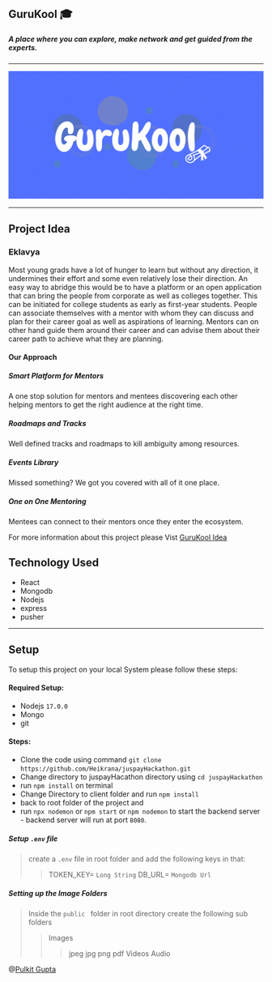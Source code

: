 ## GuruKool 🎓

##### A place where you can explore, make network and get guided from the experts.

---

<img src="./gurukool.gif"/>

---

## Project Idea

### Eklavya

Most young grads have a lot of hunger to learn but without any direction, it undermines their effort and some even relatively lose their direction. An easy way to abridge this would be to have a platform or an open application that can bring the people from corporate as well as colleges together. This can be initiated for college students as early as first-year students. People can associate themselves with a mentor with whom they can discuss and plan for their career goal as well as aspirations of learning. Mentors can on other hand guide them around their career and can advise them about their career path to achieve what they are planning.

#### Our Approach

##### Smart Platform for Mentors

A one stop solution for mentors and mentees discovering each other helping mentors to get the right audience at the right time.

##### Roadmaps and Tracks

Well defined tracks and roadmaps to kill ambiguity among resources.

##### Events Library

Missed something? We got you covered with all of it one place.

##### One on One Mentoring

Mentees can connect to their mentors once they enter the ecosystem.

For more information about this project please Vist [GuruKool Idea](https://ishaantyagi.github.io/Gurukool-Docs/)

## Technology Used

- React
- Mongodb
- Nodejs
- express
- pusher

---

## Setup

To setup this project on your local System please follow these steps:

#### Required Setup:

- Nodejs `17.0.0`
- Mongo
- git

#### Steps:

- Clone the code using command `git clone https://github.com/Heikrana/juspayHackathon.git`
- Change directory to juspayHacathon directory using `cd juspayHackathon`
- run `npm install` on terminal
- Change Directory to client folder and run `npm install`
- back to root folder of the project and
- run `npx nodemon` or `npm start` or `npm nodemon` to start the backend server - backend server will run at port `8080`.

##### Setup `.env` file

> create a `.env` file in root folder and add the following keys in that:
>
> > TOKEN_KEY= `Long String`
> > DB_URL= `Mongodb Url`

##### Setting up the Image Folders

> Inside the `public ` folder in root directory create the following sub folders
>
> > Images
> >
> > > jpeg
> > > jpg
> > > png
> > > pdf
> > > Videos
> > > Audio

@[Pulkit Gupta](https://github.com/pulkit-30)
